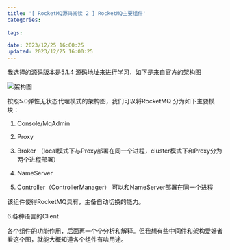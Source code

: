 ```yaml
---
title: '[ RocketMQ源码阅读 2 ] RocketMQ主要组件'
categories: 
 
tags: 
 
date: 2023/12/25 16:00:25
updated: 2023/12/25 16:00:25
---
```

我选择的源码版本是5.1.4 [源码地址](https://github.com/apache/rocketmq/tree/release-5.1.4)来进行学习，如下是来自官方的架构图

![架构图](1.png)

按照5.0弹性无状态代理模式的架构图，我们可以将RocketMQ 分为如下主要模块：

1.  Console/MqAdmin

2. Proxy

3. Broker （local模式下与Proxy部署在同一个进程，cluster模式下和Proxy分为两个进程部署）

4. NameServer

5. Controller（ControllerManager） 可以和NameServer部署在同一个进程

该组件使得RocketMQ具有，主备自动切换的能力。

6.各种语言的Client

各个组件的功能作用，后面再一个个分析和解释。但我想有些中间件和架构爱好者看这个图，就能大概知道各个组件有啥用途。